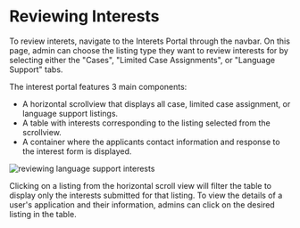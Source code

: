 # Reviewing Interests

To review interets, navigate to the Interets Portal through the navbar. On this page, admin can choose the listing type they want to review interests for by selecting either the "Cases", "Limited Case Assignments", or "Language Support" tabs. 

The interest portal features 3 main components:
- A horizontal scrollview that displays all case, limited case assignment, or language support listings.
- A table with interests corresponding to the listing selected from the scrollview.
- A container where the applicants contact information and response to the interest form is displayed.

![reviewing language support interests](/assets/image/retool-interests.png) 

Clicking on a listing from the horizontal scroll view will filter the table to display only the interests submitted for that listing. To view the details of a user's application and their information, admins can click on the desired listing in the table.